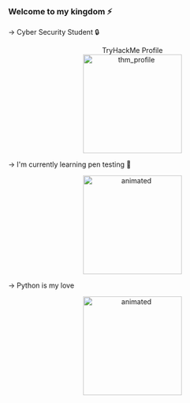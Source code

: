 ### Welcome to my kingdom ⚡


-> Cyber Security Student 🔒
<p align="center">
  TryHackMe Profile<br>
  <a href="https://tryhackme.com/p/hernanicyber"><img src="https://assets.tryhackme.com/img/THMlogo.png" width="200" alt="thm_profile"/></a>
</p>

-> I'm currently learning pen testing 🔑
<p align="center">
  <img  src="http://breakthesecurity.cysecurity.org/wp-content/uploads/2010/11/computer-hacker-break-the-security.gif" width="200" alt="animated"/>
</p>
-> Python is my love
<p align="center">
  <img src="https://media2.giphy.com/media/KAq5w47R9rmTuvWOWa/giphy.gif" width="200" alt="animated"/>
</p>
 
 


<!--
**xbeatzsec/xbeatzsec** is a ✨ _special_ ✨ repository because its `README.md` (this file) appears on your GitHub profile.

Here are some ideas to get you started:

- 🔭 I’m currently working on ...
- 🌱 I’m currently learning ...
- 👯 I’m looking to collaborate on ...
- 🤔 I’m looking for help with ...
- 💬 Ask me about ...
- 📫 How to reach me: ...
- 😄 Pronouns: ...
- ⚡ Fun fact: ...
--
